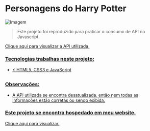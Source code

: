 # Personagens do Harry Potter

<img src="https://media.discordapp.net/attachments/753576544819085382/920431754660167731/unknown.png?width=1025&height=489" alt="Imagem">

> Este projeto foi reproduzido para praticar o consumo de API no Javascript.

<p><a href="https://dlzzdev.github.io/characters-harrypotter/" target="_blank" rel="noopener">Clique aqui para visualizar a API utilizada.</p>

### Tecnologias trabalhas neste projeto:

- ⚡ HTML5, CSS3 e JavaScript

### Observações:
- A API utilizada se encontra desatualizada, então nem todas as informações estão corretas ou sendo exibida. 

### Este projeto se encontra hospedado em meu website.

<p><a href="https://dlzzdev.com/harrypotter/ target="_blank" rel="noopener">Clique aqui para visualizar.</p>
